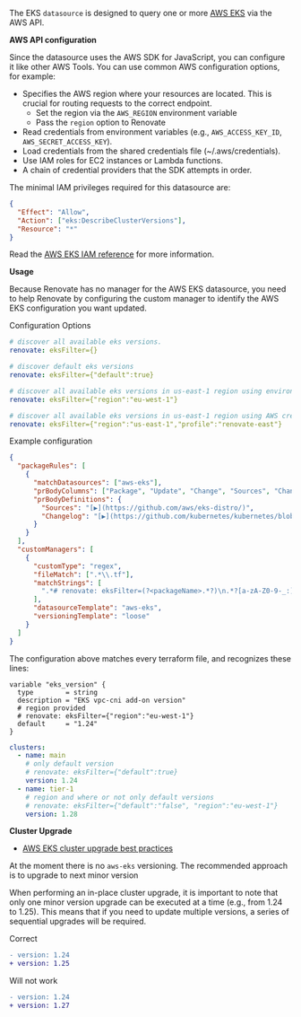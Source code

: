 The EKS `datasource` is designed to query one or more [AWS EKS](https://docs.aws.amazon.com/eks/latest/userguide/platform-versions.html) via the AWS API.

**AWS API configuration**

Since the datasource uses the AWS SDK for JavaScript, you can configure it like other AWS Tools.
You can use common AWS configuration options, for example:

- Specifies the AWS region where your resources are located. This is crucial for routing requests to the correct endpoint.
  - Set the region via the `AWS_REGION` environment variable
  - Pass the `region` option to Renovate
- Read credentials from environment variables (e.g., `AWS_ACCESS_KEY_ID`, `AWS_SECRET_ACCESS_KEY`).
- Load credentials from the shared credentials file (~/.aws/credentials).
- Use IAM roles for EC2 instances or Lambda functions.
- A chain of credential providers that the SDK attempts in order.

The minimal IAM privileges required for this datasource are:

```json
{
  "Effect": "Allow",
  "Action": ["eks:DescribeClusterVersions"],
  "Resource": "*"
}
```

Read the [AWS EKS IAM reference](https://docs.aws.amazon.com/service-authorization/latest/reference/list_amazonelastickubernetesservice.html) for more information.

**Usage**

Because Renovate has no manager for the AWS EKS datasource, you need to help Renovate by configuring the custom manager to identify the AWS EKS configuration you want updated.

Configuration Options

```yaml
# discover all available eks versions.
renovate: eksFilter={}

# discover default eks versions
renovate: eksFilter={"default":true}

# discover all available eks versions in us-east-1 region using environmental AWS credentials. Region is a recommended option.
renovate: eksFilter={"region":"eu-west-1"}

# discover all available eks versions in us-east-1 region using AWS credentials from `renovate-east` profile.
renovate: eksFilter={"region":"us-east-1","profile":"renovate-east"}
```

Example configuration

```json
{
  "packageRules": [
    {
      "matchDatasources": ["aws-eks"],
      "prBodyColumns": ["Package", "Update", "Change", "Sources", "Changelog"],
      "prBodyDefinitions": {
        "Sources": "[▶️](https://github.com/aws/eks-distro/)",
        "Changelog": "[▶️](https://github.com/kubernetes/kubernetes/blob/master/CHANGELOG/CHANGELOG-{{{newVersion}}}.md)"
      }
    }
  ],
  "customManagers": [
    {
      "customType": "regex",
      "fileMatch": [".*\\.tf"],
      "matchStrings": [
        ".*# renovate: eksFilter=(?<packageName>.*?)\n.*?[a-zA-Z0-9-_:]*[ ]*?[:|=][ ]*?[\"|']?(?<currentValue>[a-zA-Z0-9-_.]+)[\"|']?.*"
      ],
      "datasourceTemplate": "aws-eks",
      "versioningTemplate": "loose"
    }
  ]
}
```

The configuration above matches every terraform file, and recognizes these lines:

```hcl
variable "eks_version" {
  type        = string
  description = "EKS vpc-cni add-on version"
  # region provided
  # renovate: eksFilter={"region":"eu-west-1"}
  default     = "1.24"
}
```

```yml
clusters:
  - name: main
    # only default version
    # renovate: eksFilter={"default":true}
    version: 1.24
  - name: tier-1
    # region and where or not only default versions
    # renovate: eksFilter={"default":"false", "region":"eu-west-1"}
    version: 1.28
```

**Cluster Upgrade**

- [AWS EKS cluster upgrade best practices](https://docs.aws.amazon.com/eks/latest/best-practices/cluster-upgrades.html)

At the moment there is no `aws-eks` versioning. The recommended approach is to upgrade to next minor version

When performing an in-place cluster upgrade, it is important to note that only one minor version upgrade can be executed at a time (e.g., from 1.24 to 1.25). This means that if you need to update multiple versions, a series of sequential upgrades will be required.

Correct

```diff
- version: 1.24
+ version: 1.25
```

Will not work

```diff
- version: 1.24
+ version: 1.27
```
